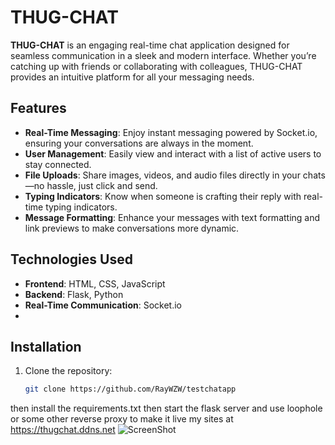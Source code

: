 # THUG-CHAT

**THUG-CHAT** is an engaging real-time chat application designed for seamless communication in a sleek and modern interface. Whether you’re catching up with friends or collaborating with colleagues, THUG-CHAT provides an intuitive platform for all your messaging needs.

## Features

- **Real-Time Messaging**: Enjoy instant messaging powered by Socket.io, ensuring your conversations are always in the moment.
- **User Management**: Easily view and interact with a list of active users to stay connected.
- **File Uploads**: Share images, videos, and audio files directly in your chats—no hassle, just click and send.
- **Typing Indicators**: Know when someone is crafting their reply with real-time typing indicators.
- **Message Formatting**: Enhance your messages with text formatting and link previews to make conversations more dynamic.

## Technologies Used

- **Frontend**: HTML, CSS, JavaScript
- **Backend**: Flask, Python
- **Real-Time Communication**: Socket.io
- 

## Installation

1. Clone the repository:
   ```bash
   git clone https://github.com/RayWZW/testchatapp

then install the requirements.txt then start the flask server and use loophole or some other reverse proxy to make it live 
my sites at https://thugchat.ddns.net
![ScreenShot](image.png)
